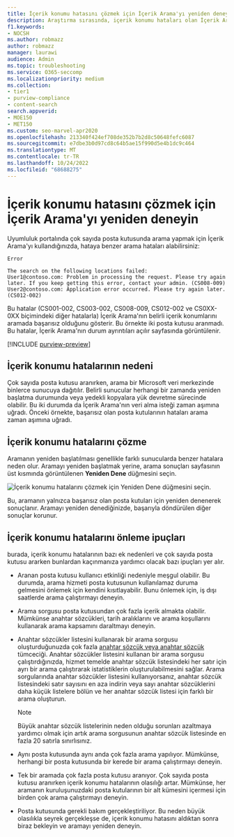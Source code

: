 ```yaml
---
title: İçerik konumu hatasını çözmek için İçerik Arama'yı yeniden deneyin
description: Araştırma sırasında, içerik konumu hataları olan İçerik Aramalarını çözmek için Yeniden Dene düğmesini kullanabilirsiniz.
f1.keywords:
- NOCSH
ms.author: robmazz
author: robmazz
manager: laurawi
audience: Admin
ms.topic: troubleshooting
ms.service: O365-seccomp
ms.localizationpriority: medium
ms.collection:
- tier1
- purview-compliance
- content-search
search.appverid:
- MOE150
- MET150
ms.custom: seo-marvel-apr2020
ms.openlocfilehash: 213340f424ef708de352b7b2d8c50648fefc6087
ms.sourcegitcommit: e7dbe3b0d97cd8c64b5ae15f990d5e4b1dc9c464
ms.translationtype: MT
ms.contentlocale: tr-TR
ms.lasthandoff: 10/24/2022
ms.locfileid: "68688275"
---
```

# <a name="retry-a-content-search-to-resolve-a-content-location-error"></a>İçerik konumu hatasını çözmek için İçerik Arama'yı yeniden deneyin

Uyumluluk portalında çok sayıda posta kutusunda arama yapmak için İçerik Arama'yı kullandığınızda, hataya benzer arama hataları alabilirsiniz:

```text
Error

The search on the following locations failed:
User1@contoso.com: Problem in processing the request. Please try again later. If you keep getting this error, contact your admin. (CS008-009)
User2@contoso.com: Application error occurred. Please try again later. (CS012-002)
```

Bu hatalar (CS001-002, CS003-002, CS008-009, CS012-002 ve CS0XX-0XX biçimindeki diğer hatalarla) İçerik Arama'nın belirli içerik konumlarını aramada başarısız olduğunu gösterir. Bu örnekte iki posta kutusu aranmadı. Bu hatalar, İçerik Arama'nın durum ayrıntıları açılır sayfasında görüntülenir.

[!INCLUDE [purview-preview](../includes/purview-preview.md)]

## <a name="cause-of-content-location-errors"></a>İçerik konumu hatalarının nedeni

Çok sayıda posta kutusu aranırken, arama bir Microsoft veri merkezinde binlerce sunucuya dağıtılır. Belirli sunucular herhangi bir zamanda yeniden başlatma durumunda veya yedekli kopyalara yük devretme sürecinde olabilir. Bu iki durumda da İçerik Arama'nın veri alma isteği zaman aşımına uğradı. Önceki örnekte, başarısız olan posta kutularının hataları arama zaman aşımına uğradı.

## <a name="resolving-content-location-errors"></a>İçerik konumu hatalarını çözme

Aramanın yeniden başlatılması genellikle farklı sunucularda benzer hatalara neden olur. Aramayı yeniden başlatmak yerine, arama sonuçları sayfasının üst kısmında görüntülenen **Yeniden Dene** düğmesini seçin.

![İçerik konumu hatalarını çözmek için Yeniden Dene düğmesini seçin.](../media/retrycontentsearch3.png)

Bu, aramanın yalnızca başarısız olan posta kutuları için yeniden denenerek sonuçlanır. Aramayı yeniden denediğinizde, başarıyla döndürülen diğer sonuçlar korunur.

## <a name="tips-to-avoid-content-location-errors"></a>İçerik konumu hatalarını önleme ipuçları

burada, içerik konumu hatalarının bazı ek nedenleri ve çok sayıda posta kutusu ararken bunlardan kaçınmanıza yardımcı olacak bazı ipuçları yer alır.

- Aranan posta kutusu kullanıcı etkinliği nedeniyle meşgul olabilir. Bu durumda, arama hizmeti posta kutusunun kullanılamaz duruma gelmesini önlemek için kendini kısıtlayabilir. Bunu önlemek için, iş dışı saatlerde arama çalıştırmayı deneyin.
- Arama sorgusu posta kutusundan çok fazla içerik almakta olabilir. Mümkünse anahtar sözcükleri, tarih aralıklarını ve arama koşullarını kullanarak arama kapsamını daraltmayı deneyin.
- Anahtar sözcükler listesini kullanarak bir arama sorgusu oluşturduğunuzda çok fazla [anahtar sözcük veya anahtar sözcük](view-keyword-statistics-for-content-search.md#get-keyword-statistics-for-searches) tümceciği. Anahtar sözcükler listesini kullanan bir arama sorgusu çalıştırdığınızda, hizmet temelde anahtar sözcük listesindeki her satır için ayrı bir arama çalıştırarak istatistiklerin oluşturulabilmesini sağlar. Arama sorgularında anahtar sözcükler listesini kullanıyorsanız, anahtar sözcük listesindeki satır sayısını en aza indirin veya sayı anahtar sözcüklerini daha küçük listelere bölün ve her anahtar sözcük listesi için farklı bir arama oluşturun.

  > [!NOTE]
  > Büyük anahtar sözcük listelerinin neden olduğu sorunları azaltmaya yardımcı olmak için artık arama sorgusunun anahtar sözcük listesinde en fazla 20 satırla sınırlısınız.

- Aynı posta kutusunda aynı anda çok fazla arama yapılıyor. Mümkünse, herhangi bir posta kutusunda bir kerede bir arama çalıştırmayı deneyin.
- Tek bir aramada çok fazla posta kutusu aranıyor. Çok sayıda posta kutusu aranırken içerik konumu hatalarının olasılığı artar. Mümkünse, her aramanın kuruluşunuzdaki posta kutularının bir alt kümesini içermesi için birden çok arama çalıştırmayı deneyin.
- Posta kutusunda gerekli bakım gerçekleştiriliyor. Bu neden büyük olasılıkla seyrek gerçekleşse de, içerik konumu hatasını aldıktan sonra biraz bekleyin ve aramayı yeniden deneyin.
